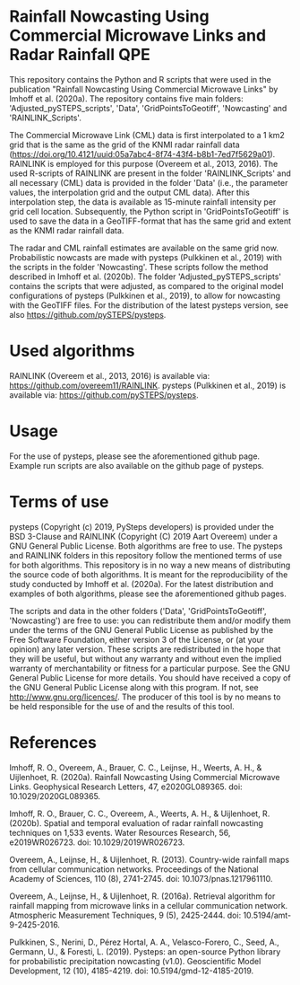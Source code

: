 # Rainfall Nowcasting Using Commercial Microwave Links and Radar Rainfall QPE
This repository contains the Python and R scripts that were used in the publication "Rainfall Nowcasting Using Commercial Microwave Links" by Imhoff et al. (2020a). The repository contains five main folders: 'Adjusted_pySTEPS_scripts', 'Data', 'GridPointsToGeotiff', 'Nowcasting' and 'RAINLINK_Scripts'.

The Commercial Microwave Link (CML) data is first interpolated to a 1 km2 grid that is the same as the grid of the KNMI radar rainfall data (https://doi.org/10.4121/uuid:05a7abc4-8f74-43f4-b8b1-7ed7f5629a01). RAINLINK is employed for this purpose (Overeem et al., 2013, 2016). The used R-scripts of RAINLINK are present in the folder 'RAINLINK_Scripts' and all necessary (CML) data is provided in the folder 'Data' (i.e., the parameter values, the interpolation grid and the output CML data). After this interpolation step, the data is available as 15-minute rainfall intensity per grid cell location. Subsequently, the Python script in 'GridPointsToGeotiff' is used to save the data in a GeoTIFF-format that has the same grid and extent as the KNMI radar rainfall data. 

The radar and CML rainfall estimates are available on the same grid now. Probabilistic nowcasts are made with pysteps (Pulkkinen et al., 2019) with the scripts in the folder 'Nowcasting'. These scripts follow the method described in Imhoff et al. (2020b). The folder 'Adjusted_pySTEPS_scripts' contains the scripts that were adjusted, as compared to the original model configurations of pysteps (Pulkkinen et al., 2019), to allow for nowcasting with the GeoTIFF files. For the distribution of the latest pysteps version, see also https://github.com/pySTEPS/pysteps. 

# Used algorithms
RAINLINK (Overeem et al., 2013, 2016) is available via: https://github.com/overeem11/RAINLINK.
pysteps (Pulkkinen et al., 2019) is available via: https://github.com/pySTEPS/pysteps. 

# Usage
For the use of pysteps, please see the aforementioned github page. Example run scripts are also available on the github page of pysteps. 

# Terms of use
pysteps (Copyright (c) 2019, PySteps developers) is provided under the BSD 3-Clause and RAINLINK (Copyright (C) 2019 Aart Overeem) under a GNU General Public License. Both algorithms are free to use. The pysteps and RAINLINK folders in this repository follow the mentioned terms of use for both algorithms. This repository is in no way a new means of distributing the source code of both algorithms. It is meant for the reproducibility of the study conducted by Imhoff et al. (2020a). For the latest distribution and examples of both algorithms, please see the aforementioned github pages. 

The scripts and data in the other folders ('Data', 'GridPointsToGeotiff', 'Nowcasting') are free to use: you can redistribute them and/or modify them under the terms of the GNU General Public License as published by the Free Software Foundation, either version 3 of the License, or (at your opinion) any later version. These scripts are redistributed in the hope that they will be useful, but without any warranty and without even the implied warranty of merchantability or fitness for a particular purpose. See the GNU General Public License for more details. You should have received a copy of the GNU General Public License along with this program. If not, see http://www.gnu.org/licences/. The producer of this tool is by no means to be held responsible for the use of and the results of this tool.

# References
Imhoff, R. O., Overeem, A., Brauer, C. C., Leijnse, H., Weerts, A. H., & Uijlenhoet, R. (2020a). Rainfall Nowcasting Using Commercial Microwave Links. Geophysical Research Letters, 47, e2020GL089365. doi: 10.1029/2020GL089365.

Imhoff, R. O., Brauer, C. C., Overeem, A., Weerts, A. H., & Uijlenhoet, R. (2020b). Spatial and temporal evaluation of radar rainfall nowcasting techniques on 1,533 events. Water Resources Research, 56, e2019WR026723. doi: 10.1029/2019WR026723.

Overeem, A., Leijnse, H., & Uijlenhoet, R. (2013). Country-wide rainfall maps from cellular communication networks. Proceedings of the National Academy of Sciences, 110 (8), 2741-2745. doi: 10.1073/pnas.1217961110.

Overeem, A., Leijnse, H., & Uijlenhoet, R. (2016a). Retrieval algorithm for rainfall mapping from microwave links in a cellular communication network. Atmospheric Measurement Techniques, 9 (5), 2425-2444. doi: 10.5194/amt-9-2425-2016.

Pulkkinen, S., Nerini, D., Pérez Hortal, A. A., Velasco-Forero, C., Seed, A., Germann, U., & Foresti, L. (2019). Pysteps: an open-source Python library for probabilistic precipitation nowcasting (v1.0). Geoscientific Model Development, 12 (10), 4185-4219. doi: 10.5194/gmd-12-4185-2019. 

